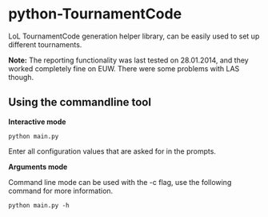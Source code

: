 python-TournamentCode
=====================

LoL TournamentCode generation helper library, can be easily used to set up different tournaments.


**Note:** The reporting functionality was last tested on 28.01.2014, and they worked completely fine
          on EUW. There were some problems with LAS though.


Using the commandline tool
--------------------------

**Interactive mode**

```
python main.py
```

Enter all configuration values that are asked for in the prompts.

**Arguments mode**

Command line mode can be used with the -c flag, use the following command for more information.

```
python main.py -h
```

